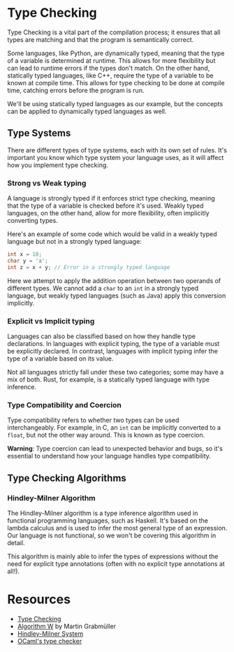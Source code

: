 # Type Checking
Type Checking is a vital part of the compilation process; it ensures that all types are matching and that the program is semantically correct.

Some languages, like Python, are dynamically typed, meaning that the type of a variable is determined at runtime. This allows for more flexibility but can lead to runtime errors if the types don't match. On the other hand, statically typed languages, like C++, require the type of a variable to be known at compile time. This allows for type checking to be done at compile time, catching errors before the program is run.

We'll be using statically typed languages as our example, but the concepts can be applied to dynamically typed languages as well.

## Type Systems
There are different types of type systems, each with its own set of rules. It's important you know which type system your language uses, as it will affect how you implement type checking.

### Strong vs Weak typing
A language is strongly typed if it enforces strict type checking, meaning that the type of a variable is checked before it's used. Weakly typed languages, on the other hand, allow for more flexibility, often implicitly converting types.

Here's an example of some code which would be valid in a weakly typed language but not in a strongly typed language:

```c
int x = 10;
char y = 'a';
int z = x + y; // Error in a strongly typed language
```

Here we attempt to apply the addition operation between two operands of different types. We cannot add a `char` to an `int` in a strongly typed language, but weakly typed languages (such as Java) apply this conversion implicitly.

### Explicit vs Implicit typing
Languages can also be classified based on how they handle type declarations. In languages with explicit typing, the type of a variable must be explicitly declared. In contrast, languages with implicit typing infer the type of a variable based on its value.

Not all languages strictly fall under these two categories; some may have a mix of both. Rust, for example, is a statically typed language with type inference.

### Type Compatibility and Coercion
Type compatibility refers to whether two types can be used interchangeably. For example, in C, an `int` can be implicitly converted to a `float`, but not the other way around. This is known as type coercion.

<div class="warning">
<strong>Warning</strong>: 
Type coercion can lead to unexpected behavior and bugs, so it's essential to understand how your language handles type compatibility.
</div>

## Type Checking Algorithms
### Hindley-Milner Algorithm
The Hindley-Milner algorithm is a type inference algorithm used in functional programming languages, such as Haskell. It's based on the lambda calculus and is used to infer the most general type of an expression. Our language is not functional, so we won't be covering this algorithm in detail.

This algorithm is mainly able to infer the types of expressions without the need for explicit type annotations (often with no explicit type annotations at all!). 

# Resources
- [Type Checking](https://en.wikipedia.org/wiki/Type_checking)
- [Algorithm W](https://raw.githubusercontent.com/mgrabmueller/AlgorithmW/master/pdf/AlgorithmW.pdf) by Martin Grabmüller
- [Hindley-Milner System](https://pfudke.wordpress.com/2014/11/20/hindley-milner-type-inference-a-practical-example-2/)
- [OCaml's type checker](https://okmij.org/ftp/ML/generalization.html)